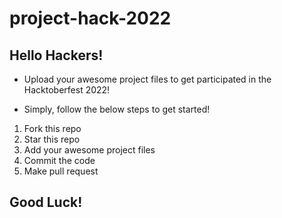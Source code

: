 # project-hack-2022

## Hello Hackers!
- Upload your awesome project files to get participated in the Hacktoberfest 2022!

- Simply, follow the below steps to get started! 
1. Fork this repo
2. Star this repo
3. Add your awesome project files
4. Commit the code
5. Make pull request

## Good Luck!


    
